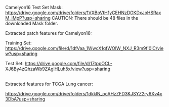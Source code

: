 

Camelyon16 Test Set Mask: https://drive.google.com/drive/folders/1VXBoVtH1yCEHNzDGKDxJoHSRaxM_iMpP?usp=sharing
CAUTION: There should be 48 files in the downloaded Mask folder.

Extracted patch features for Camelyon16: <br/>
   
   Training Set: https://drive.google.com/file/d/1dfVaa_1WwcX1qfWOlW_NXJ_R3m9fI0lC/view?usp=sharing
   
   Test Set: https://drive.google.com/file/d/17tppOCL-XJ6By4zQhzaWb9ZAgiHLuh5x/view?usp=sharing

<br/>
Extracted features for TCGA Lung cancer: <br/>

https://drive.google.com/drive/folders/1dkklN_ocAHzZFD3KJSYZ2ry6Xv4x3DbA?usp=sharing
